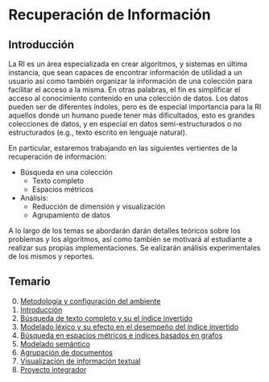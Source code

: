 # Recuperación de Información

## Introducción

La RI es un área especializada en crear algoritmos, y sistemas en última instancia, que sean capaces de encontrar información de utilidad a un usuario así como también organizar la información de una colección para facilitar el acceso a la misma. En otras palabras, el fin es simplificar el acceso al conocimiento contenido en una colección de datos. Los datos pueden ser de diferentes índoles, pero es de especial importancia para la RI aquellos donde un humano puede tener más dificultados, esto es grandes colecciones de datos, y en especial en datos semi-estructurados o no estructurados (e.g., texto escrito en lenguaje natural).

En particular, estaremos trabajando en las siguientes vertientes de la recuperación de información:

- Búsqueda en una colección
  - Texto completo
  - Espacios métricos
- Análisis:
  - Reducción de dimensión y visualización
  - Agrupamiento de datos

A lo largo de los temas se abordarán darán detalles teóricos sobre los problemas y los algoritmos, así como también se motivará al estudiante a realizar sus propias implementaciones. Se ealizarán análisis experimentales de los mismos y reportes.

## Temario
0. [Metodología y configuración del ambiente](https://github.com/sadit/IR-2024/blob/main/Unidades/u00.ipynb)
1. [Introducción](https://github.com/sadit/IR-2024/blob/main/Unidades/u01.ipynb)
2. [Búsqueda de texto completo y su el índice invertido](https://github.com/sadit/IR-2024/blob/main/Unidades/u02.ipynb)
3. [Modelado léxico y su efecto en el desempeño del índice invertido](https://github.com/sadit/IR-2024/blob/main/Unidades/u03.ipynb)
4. [Búsqueda en espacios métricos e indices basados en grafos](https://github.com/sadit/IR-2024/blob/main/Unidades/u04.ipynb)
5. [Modelado semántico](https://github.com/sadit/IR-2024/blob/main/Unidades/u05.ipynb)
6. [Agrupación de documentos](https://github.com/sadit/IR-2024/blob/main/Unidades/u06.ipynb)
7. [Visualización de información textual](https://github.com/sadit/IR-2024/blob/main/Unidades/u07.ipynb)
8. [Proyecto integrador](https://github.com/sadit/IR-2024/blob/main/Unidades/u07.ipynb)


